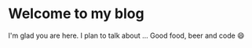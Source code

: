 # Welcome to my blog

I'm glad you are here. I plan to talk about ...
Good food, beer and code :smile:
